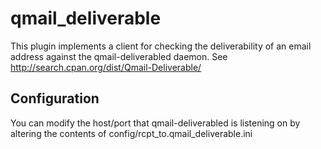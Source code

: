 
qmail_deliverable
============

This plugin implements a client for checking the deliverability of an email
address against the qmail-deliverabled daemon. 
See http://search.cpan.org/dist/Qmail-Deliverable/


Configuration
-------------

You can modify the host/port that qmail-deliverabled is listening on by
altering the contents of config/rcpt_to.qmail_deliverable.ini

